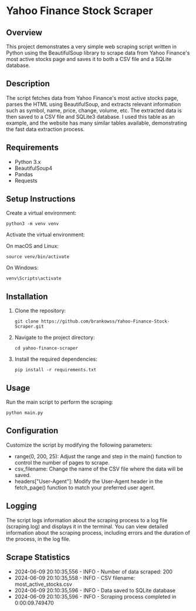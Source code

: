 # Yahoo Finance Stock Scraper

## Overview

This project demonstrates a very simple web scraping script written in Python using the BeautifulSoup library to scrape data from Yahoo Finance's most active stocks page and saves it to both a CSV file and a SQLite database.

## Description

The script fetches data from Yahoo Finance's most active stocks page, parses the HTML using BeautifulSoup, and extracts relevant information such as symbol, name, price, change, volume, etc. The extracted data is then saved to a CSV file and SQLite3 database. I used this table as an example, and the website has many similar tables available, demonstrating the fast data extraction process.


## Requirements

- Python 3.x
- BeautifulSoup4
- Pandas
- Requests

## Setup Instructions

Create a virtual environment:
```
python3 -m venv venv
```
Activate the virtual environment:

On macOS and Linux:
```
source venv/bin/activate
```
On Windows:
```
venv\Scripts\activate
```

## Installation

1. Clone the repository:

    ```
    git clone https://github.com/brankowss/Yahoo-Finance-Stock-Scraper.git
    ```

2. Navigate to the project directory:

    ```
    cd yahoo-finance-scraper
    ```

3. Install the required dependencies:

    ```
    pip install -r requirements.txt
    ```

## Usage

Run the main script to perform the scraping:

```
python main.py
```

## Configuration

Customize the script by modifying the following parameters:

- range(0, 200, 25): Adjust the range and step in the main() function to control the number of pages to scrape.
- csv_filename: Change the name of the CSV file where the data will be saved.
- headers["User-Agent"]: Modify the User-Agent header in the fetch_page() function to match your preferred user agent.

## Logging

The script logs information about the scraping process to a log file (scraping.log) and displays it in the terminal. You can view detailed information about the scraping process, including errors and the duration of the process, in the log file.

## Scrape Statistics

- 2024-06-09 20:10:35,556 - INFO - Number of data scraped: 200
- 2024-06-09 20:10:35,558 - INFO - CSV filename: most_active_stocks.csv
- 2024-06-09 20:10:35,596 - INFO - Data saved to SQLite database
- 2024-06-09 20:10:35,596 - INFO - Scraping process completed in 0:00:09.749470






 
